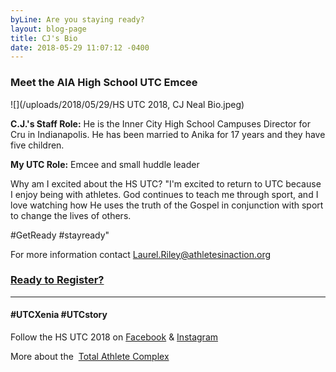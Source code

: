 ```yaml
---
byLine: Are you staying ready?
layout: blog-page
title: CJ's Bio
date: 2018-05-29 11:07:12 -0400
---
```

### **Meet the AIA High School UTC Emcee**

![](/uploads/2018/05/29/HS UTC 2018, CJ Neal Bio.jpeg)

**C.J.'s Staff Role:** He is the Inner City High School Campuses Director for Cru in Indianapolis. He has been married to Anika for 17 years and they have five children.

**My UTC Role:** Emcee and small huddle leader

Why am I excited about the HS UTC? "I'm excited to return to UTC because I enjoy being with athletes. God continues to teach me through sport, and I love watching how He uses the truth of the Gospel in conjunction with sport to change the lives of others.

\#GetReady #stayready"

For more information contact [Laurel.Riley@athletesinaction.org](mailto:laurel.riley@athletesinaction.org)

### [**Ready to Register?**](https://my.athletesinaction.org/public/forms/SCRC-Camp.aspx)

---

#### **#UTCXenia     #UTCstory**

Follow the HS UTC 2018 on  [Facebook](https://www.facebook.com/aiatotalathletecomplex/) & [Instagram](https://www.instagram.com/aia_sports_complex/)

More about the  [Total Athlete Complex](http://www.aiasportscomplex.com/)